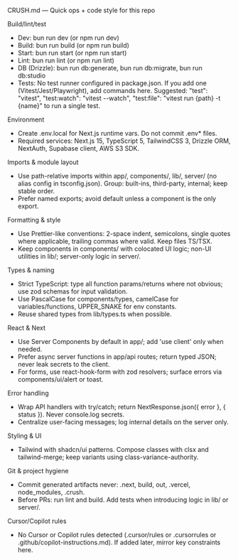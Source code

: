 CRUSH.md — Quick ops + code style for this repo

Build/lint/test
- Dev: bun run dev (or npm run dev)
- Build: bun run build (or npm run build)
- Start: bun run start (or npm run start)
- Lint: bun run lint (or npm run lint)
- DB (Drizzle): bun run db:generate, bun run db:migrate, bun run db:studio
- Tests: No test runner configured in package.json. If you add one (Vitest/Jest/Playwright), add commands here. Suggested: "test": "vitest", "test:watch": "vitest --watch", "test:file": "vitest run {path} -t {name}" to run a single test.

Environment
- Create .env.local for Next.js runtime vars. Do not commit .env* files.
- Required services: Next.js 15, TypeScript 5, TailwindCSS 3, Drizzle ORM, NextAuth, Supabase client, AWS S3 SDK.

Imports & module layout
- Use path-relative imports within app/, components/, lib/, server/ (no alias config in tsconfig.json). Group: built-ins, third-party, internal; keep stable order.
- Prefer named exports; avoid default unless a component is the only export.

Formatting & style
- Use Prettier-like conventions: 2-space indent, semicolons, single quotes where applicable, trailing commas where valid. Keep files TS/TSX.
- Keep components in components/ with colocated UI logic; non-UI utilities in lib/; server-only logic in server/.

Types & naming
- Strict TypeScript: type all function params/returns where not obvious; use zod schemas for input validation.
- Use PascalCase for components/types, camelCase for variables/functions, UPPER_SNAKE for env constants.
- Reuse shared types from lib/types.ts when possible.

React & Next
- Use Server Components by default in app/; add 'use client' only when needed.
- Prefer async server functions in app/api routes; return typed JSON; never leak secrets to the client.
- For forms, use react-hook-form with zod resolvers; surface errors via components/ui/alert or toast.

Error handling
- Wrap API handlers with try/catch; return NextResponse.json({ error }, { status }). Never console.log secrets.
- Centralize user-facing messages; log internal details on the server only.

Styling & UI
- Tailwind with shadcn/ui patterns. Compose classes with clsx and tailwind-merge; keep variants using class-variance-authority.

Git & project hygiene
- Commit generated artifacts never: .next, build, out, .vercel, node_modules, .crush.
- Before PRs: run lint and build. Add tests when introducing logic in lib/ or server/.

Cursor/Copilot rules
- No Cursor or Copilot rules detected (.cursor/rules or .cursorrules or .github/copilot-instructions.md). If added later, mirror key constraints here.
